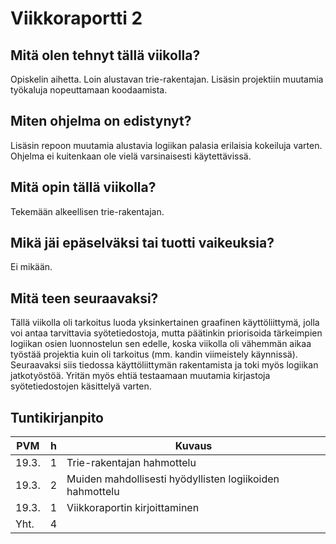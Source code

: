 # Viikkoraportti 2

## Mitä olen tehnyt tällä viikolla?

Opiskelin aihetta. Loin alustavan trie-rakentajan. Lisäsin projektiin muutamia työkaluja nopeuttamaan koodaamista.

## Miten ohjelma on edistynyt?

Lisäsin repoon muutamia alustavia logiikan palasia erilaisia kokeiluja varten. Ohjelma ei kuitenkaan ole vielä varsinaisesti käytettävissä.

## Mitä opin tällä viikolla?

Tekemään alkeellisen trie-rakentajan.

## Mikä jäi epäselväksi tai tuotti vaikeuksia?

Ei mikään.

## Mitä teen seuraavaksi?

Tällä viikolla oli tarkoitus luoda yksinkertainen graafinen käyttöliittymä, jolla voi antaa tarvittavia syötetiedostoja, mutta päätinkin priorisoida tärkeimpien logiikan osien luonnostelun sen edelle, koska viikolla oli vähemmän aikaa työstää projektia kuin oli tarkoitus (mm. kandin viimeistely käynnissä). Seuraavaksi siis tiedossa käyttöliittymän rakentamista ja toki myös logiikan jatkotyöstöä. Yritän myös ehtiä testaamaan muutamia kirjastoja syötetiedostojen käsittelyä varten.

## Tuntikirjanpito

| PVM   | h  | Kuvaus                                                      |
| ----- | -- | ----------------------------------------------------------- |
| 19.3. | 1  | Trie-rakentajan hahmottelu |
| 19.3. | 2  | Muiden mahdollisesti hyödyllisten logiikoiden hahmottelu |
| 19.3. | 1  | Viikkoraportin kirjoittaminen |
| Yht.  | 4  |                                                             |
